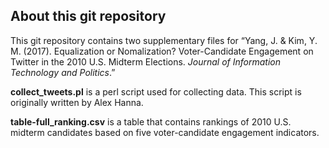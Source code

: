 ## About this git repository

This git repository contains two supplementary files for “Yang, J. & Kim, Y. M. (2017). Equalization or Nomalization? Voter-Candidate Engagement on Twitter in the 2010 U.S. Midterm Elections. *Journal of Information Technology and Politics*.”

**collect_tweets.pl** is a perl script used for collecting data. This script is originally written by Alex Hanna.

**table-full_ranking.csv** is a table that contains rankings of 2010 U.S. midterm candidates based on five voter-candidate engagement indicators.
